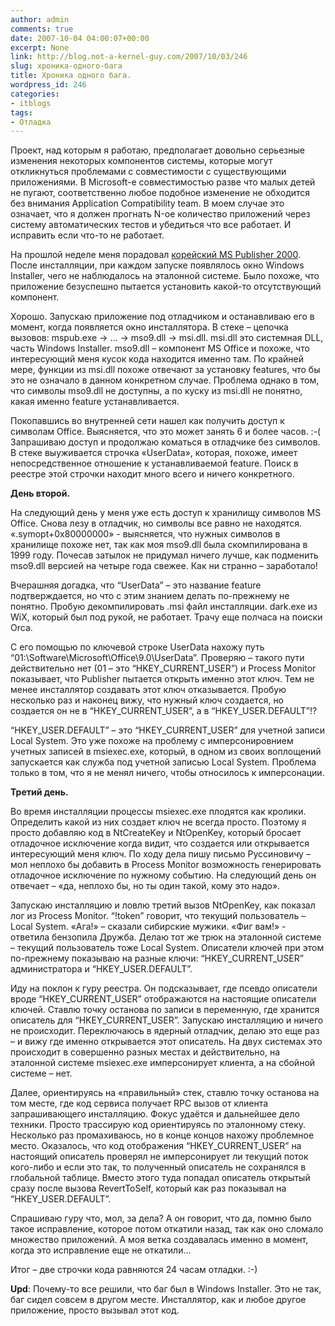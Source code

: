 ```yaml
---
author: admin
comments: true
date: 2007-10-04 04:00:07+00:00
excerpt: None
link: http://blog.not-a-kernel-guy.com/2007/10/03/246
slug: хроника-одного-бага
title: Хроника одного бага.
wordpress_id: 246
categories:
- itblogs
tags:
- Отладка
---
```


Проект, над которым я работаю, предполагает довольно серьезные изменения некоторых компонентов системы, которые могут откликнуться проблемами с совместимости с существующими приложениями. В Microsoft-е совместимостью разве что малых детей не пугают, соответственно любое подобное изменение не обходится без внимания Application Compatibility team. В моем случае это означает, что я должен прогнать N-ое количество приложений через систему автоматических тестов и убедиться что все работает. И исправить если что-то не работает.

На прошлой неделе меня порадовал [корейский MS Publisher 2000](http://blog.not-a-kernel-guy.com/2007/09/21/240). После инсталляции, при каждом запуске появлялось окно Windows Installer, чего не наблюдалось на эталонной системе. Было похоже, что приложение безуспешно пытается установить какой-то отсутствующий компонент.

<!-- more -->Хорошо. Запускаю приложение под отладчиком и останавливаю его в момент, когда появляется окно инсталлятора. В стеке – цепочка вызовов: mspub.exe -> … -> mso9.dll -> msi.dll. msi.dll это системная DLL, часть Windows Installer. mso9.dll – компонент MS Office и похоже, что интересующий меня кусок кода находится именно там. По крайней мере, функции из msi.dll похоже отвечают за установку features, что бы это не означало в данном конкретном случае. Проблема однако в том, что символы mso9.dll не доступны, а по куску из msi.dll не понятно, какая именно feature устанавливается.

Покопавшись во внутренней сети нашел как получить доступ к символам Office. Выясняется, что это может занять 6 и более часов. :-( Запрашиваю доступ и продолжаю коматься в отладчике без символов. В стеке выуживается строчка «UserData», которая, похоже, имеет непосредственное отношение к устанавливаемой feature. Поиск в реестре этой строчки находит много всего и ничего конкретного.

**День второй.**

На следующий день у меня уже есть доступ к хранилищу символов MS Office. Снова лезу в отладчик, но символы все равно не находятся. «.symopt+0x80000000» - выясняется, что нужных символов в хранилище похоже нет, так как моя mso9.dll была скомпилирована в 1999 году. Почесав затылок не придумал ничего лучше, как подменить mso9.dll версией на четыре года свежее. Как ни странно – заработало!

Вчерашняя догадка, что “UserData” – это название feature подтверждается, но что с этим знанием делать по-прежнему не понятно. Пробую декомпилировать .msi файл инсталляции. dark.exe из WiX, который был под рукой, не работает. Трачу еще полчаса на поиски Orca. 

С его помощью по ключевой строке UserData нахожу путь “01:\Software\Microsoft\Office\9.0\UserData”. Проверяю – такого пути действительно нет (01 – это “HKEY_CURRENT_USER”) и Process Monitor показывает, что Publisher пытается открыть именно этот ключ. Тем не менее инсталлятор создавать этот ключ отказывается. Пробую несколько раз и наконец вижу, что нужный ключ создается, но создается он не в “HKEY_CURRENT_USER”, а в “HKEY_USER\.DEFAULT”!?

“HKEY_USER\.DEFAULT” – это “HKEY_CURRENT_USER” для учетной записи Local System. Это уже похоже на проблему с имперсонировнием учетных записей в msiexec.exe, который, в одном из своих воплощений запускается как служба под учетной записью Local System. Проблема только в том, что я не менял ничего, чтобы относилось к имперсонации. 

**Третий день.**

Во время инсталляции процессы msiexec.exe плодятся как кролики. Определить какой из них создает ключ не всегда просто. Поэтому я просто добавляю код в NtCreateKey и NtOpenKey, который бросает отладочное исключение когда видит, что создается или открывается интересующий меня ключ. По ходу дела пишу письмо Руссиновичу – мол неплохо бы добавить в Process Monitor возможность генерировать отладочное исключение по нужному событию. На следующий день он отвечает – «да, неплохо бы, но ты один такой, кому это надо».

Запускаю инсталляцию и ловлю третий вызов NtOpenKey, как показал лог из Process Monitor. “!token” говорит, что текущий пользователь – Local System. «Ага!» – сказали сибирские мужики. «Фиг вам!» - ответила бензопила Дружба. Делаю тот же трюк на эталонной системе – текущий пользователь тоже Local Sуstem. Описатели ключей при этом по-прежнему показываю на  разные ключи: “HKEY_CURRENT_USER” администратора и “HKEY_USER\.DEFAULT”.

Иду на поклон к гуру реестра. Он подсказывает, где псевдо описатели вроде “HKEY_CURRENT_USER” отображаются на настоящие описатели ключей. Ставлю точку останова по записи в переменную, где хранится описатель для “HKEY_CURRENT_USER”. Запускаю инсталляцию и ничего не происходит. Переключаюсь в ядерный отладчик, делаю это еще раз – и вижу где именно открывается этот описатель. На двух системах это происходит в совершенно разных местах и действительно, на эталонной системе msiexec.exe имперсонирует клиента, а на сбойной системе – нет. 

Далее, ориентируясь на «правильный» стек, ставлю точку останова на том месте, где код сервиса получает RPC вызов от клиента запрашивающего инсталляцию. Фокус удаётся и дальнейшее дело техники. Просто трассирую код ориентируясь по эталонному стеку. Несколько раз промахиваюсь, но в конце концов нахожу проблемное место. Оказалось, что код отображения “HKEY_CURRENT_USER” на настоящий описатель проверял не имперсонирует ли текущий поток кого-либо и если это так, то полученный описатель не сохранялся в глобальной таблице. Вместо этого туда попадал описатель открытый сразу после вызова RevertToSelf, который как раз показывал на “HKEY_USER\.DEFAULT”.

Спрашиваю гуру что, мол, за дела? А он говорит, что да, помню было такое исправление, которое потом откатили назад, так как оно сломало множество приложений. А моя ветка создавалась именно в момент, когда это исправление еще не откатили...

Итог – две строчки кода равняются 24 часам отладки. :-)

**Upd**: Почему-то все решили, что баг был в Windows Installer. Это не так, баг сидел совсем в другом месте. Инсталлятор, как и любое другое приложение, просто вызывал этот код.
